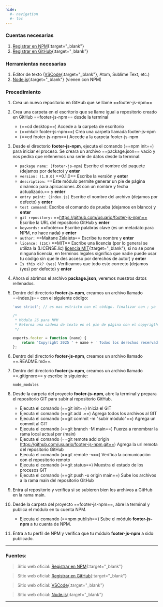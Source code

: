 ```yaml
---
hide:
  #- navigation
  #- toc
---
```


### **Cuentas necesarias**

  1. [Registrar en NPM](https://www.npmjs.com/signup){:target="_blank"}
  2. [Registrar en GitHub](https://github.com/signup){:target="_blank"}

### **Herramientas necesarias**

  1. Editor de texto ([VSCode](https://code.visualstudio.com){:target="_blank"}, Atom, Sublime Text, etc.)
  2. [Node.js](https://nodejs.org/es){:target="_blank"} (vienen con NPM)

### **Procedimiento**

1. Crea un nuevo repositorio en GitHub que se llame ==footer-js-npm==
2. Crea una carpeta en el escritorio que se llame igual a repositorio creado en GitHub ==footer-js-npm== desde la terminal
    - (==cd desktop==) Accede a la carpeta de escritorio
    - (==mkdir footer-js-npm==) Crea una carpeta llamada footer-js-npm
    - (==cd footer-js-npm==) Accede a la carpeta footer-js-npm
3. Desde el directorio **footer-js-npm**, ejecuta el comando (==npm init==) para iniciar el proceso. Se creara un archivo ==package.json== vacío y nos pedira que rellenemos una serie de datos desde la terminal.
    - `package name: (footer-js-npm)` Escribe el nombre del paquete (dejamos por defecto) y **enter**
    - `version: (1.0.0)` ==0.1.0== Escribe la versión y **enter**
    - `description:` ==Este módulo permite generar un pie de página dinámico para aplicaciones JS con un nombre y fecha actualizado.== y  **enter**
    - `entry point: (index.js)` Escribe el nombre del archivo (dejamos por defecto) y **enter**
    - `test command:` Escribe el comando de prueba (dejamos en blanco) y **enter**
    - `git repository:` ==https://github.com/usuario/footer-js-npm== Escribe la URL del repositorio GitHub y **enter**
    - `keywords:` ==footer== Escribe palabras clave (es un metadato para NPM, no hace nada) y **enter**
    - `author:` ==Maitane Zelaieta== Escribe tu nombre y **enter**
    - `licence: (ISC)` ==MIT== Escribe una licencia (por lo general se utiliza la (LICENSE.lic) [licencia MIT](https://choosealicense.com/licenses/mit/){:target="_blank"}, si no se pone ninguna licencia, en terminos legales significa que nadie puede usar tu código sin que le des acceso por derechos de autor) y **enter**
    - `Is this ok? (yes)` Verificamos que todo este correcto (dejamos (yes) por defecto) y **enter**

4. Ahora si abrimos el archivo **package.json**, veremos nuestros datos rellenados.
5. Dentro del directorio **footer-js-npm**, creamos un archivo llamado ==index.js== con el siguiente código:

    ```js linenums="1" title="index.js"
    'use strict'; // es mas estricto con el código. finalizar con ; ya no es opcional etc.

    /*
     * Módulo JS para NPM
     * Retorna una cadena de texto en el pie de página con el copyrigth y el nombre
     */

    exports.footer = function (name) {
        return 'Copyright 2025 ' + name + ' Todos los derechos reservados';
    };
    ```

6. Dentro del directorio **footer-js-npm**, creamos un archivo llamado ==.README.md==.
7. Dentro del directorio **footer-js-npm**, creamos un archivo llamado ==.gitignore== y escribe lo siguiente:

    ```linenums="1" title=".gitignore"
    node_modules
    ```

8. Desde la carpeta del proyecto **footer-js-npm**, abre la terminal y prepara el repositorio GIT para subir al repositorio GitHub.
    - Ejecuta el comando (==git init==) Inicia el GIT
    - Ejecuta el comando (==git add .==) Agrega todos los archivos al GIT
    - Ejecuta el comando (==git commit -m "subir módulo"==) Agrega un commit al GIT
    - Ejecuta el comando (==git branch -M main==) Fuerza a renombrar la rama local actual por (main)
    - Ejecuta el comando (==git remote add origin https://github.com/usuario/footer-js-npm.git==) Agrega la url remota del repositorio GitHub
    - Ejecuta el comando (==git remote -v==) Verifica la comunicación con el repositorio remoto
    - Ejecuta el comando (==git status==) Muestra el estado de los procesos GIT
    - Ejecuta el comando (==git push -u origin main==) Sube los archivos a la rama main del repositorio GitHub

9. Entra al repositorio y verifica si se subieron bien los archivos a GitHub en la rama main.
10. Desde la carpeta del proyecto ==footer-js-npm==, abre la terminal y publica el módulo en tu cuenta NPM.
    - Ejecuta el comando (==npm publish==) Sube el módulo **footer-js-npm** a tu cuenta de NPM.
11. Entra a tu perfil de NPM y verifica que tu módulo **footer-js-npm** a sido publicado.

***

### Fuentes:

>Sitio web oficial: [Registrar en NPM](https://www.npmjs.com/signup){:target="_blank"}

>Sitio web oficial: [Registrar en GitHub](https://github.com/signup){:target="_blank"}

>Sitio web oficial: [VSCode](https://code.visualstudio.com){:target="_blank"}

>Sitio web oficial: [Node.js](https://nodejs.org/es){:target="_blank"}

***

<br>
